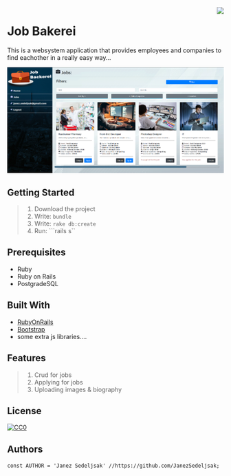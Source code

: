 <img src="https://github.com/matiassingers/awesome-readme/blob/master/icon.png" align="right" />

# Job Bakerei

This is a websystem application that provides employees and companies to find eachother in a really easy way...

![alt text](https://github.com/JanezSedeljsak/job-backerei/blob/master/img.png)

## Getting Started

> 1. Download the project</br>
> 2. Write: ```bundle```</br>
> 2. Write: ```rake db:create```</br>
> 5. Run: ```rails s``

## Prerequisites

* Ruby 
* Ruby on Rails
* PostgradeSQL

## Built With
* [RubyOnRails](https://rubyonrails.org)
* [Bootstrap](https://getbootstrap.com)
* some extra js libraries....

## Features
> 1. Crud for jobs</br>
> 2. Applying for jobs</br>
> 3. Uploading images & biography</br>

## License

[![CC0](https://licensebuttons.net/p/zero/1.0/88x31.png)](https://creativecommons.org/publicdomain/zero/1.0/)

## Authors

```JS
const AUTHOR = 'Janez Sedeljsak' //https://github.com/JanezSedeljsak;
```

